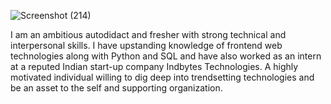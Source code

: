 ![Screenshot (214)](https://github.com/murali317/murali317/assets/67271496/b3d1f9b5-04ee-4cb6-a12c-8acdcb5b28ca)

I am an ambitious autodidact and fresher with strong technical and interpersonal skills. I have upstanding knowledge of frontend web technologies along with Python and SQL and have also worked as an intern at a reputed Indian start-up company Indbytes Technologies. A highly motivated individual willing to dig deep into trendsetting technologies and be an asset to the self and supporting organization.

